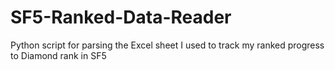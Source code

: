 # SF5-Ranked-Data-Reader
Python script for parsing the Excel sheet I used to track my ranked progress to Diamond rank in SF5

